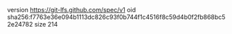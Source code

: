 version https://git-lfs.github.com/spec/v1
oid sha256:f7763e36e094b1113dc826c93f0b744f1c4516f8c59d4b0f2fb868bc52e24782
size 214
